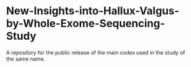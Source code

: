 # New-Insights-into-Hallux-Valgus-by-Whole-Exome-Sequencing-Study
A repository for the public release of the main codes used in the study of the same name.
